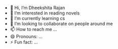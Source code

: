 - 👋 Hi, I’m Dheekshita Rajan
- 👀 I’m interested in reading novels
- 🌱 I’m currently learning cs
- 💞️ I’m looking to collaborate on people around me
- 📫 How to reach me ...
- 😄 Pronouns: ...
- ⚡ Fun fact: ...

<!---
dheeksh08/dheeksh08 is a ✨ special ✨ repository because its `README.md` (this file) appears on your GitHub profile.
You can click the Preview link to take a look at your changes.
--->
